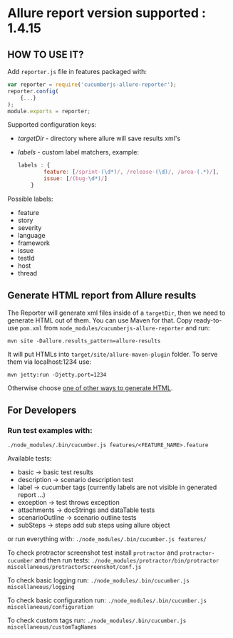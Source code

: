 # Allure report version supported : 1.4.15

## HOW TO USE IT?

Add `reporter.js` file in features packaged with:

```js
var reporter = require('cucumberjs-allure-reporter');
reporter.config(
    {...}
);
module.exports = reporter;
```

Supported configuration keys:
* *targetDir* - directory where allure will save results xml's
* *labels* - custom label matchers, example:

    ```js
    labels : {
            feature: [/sprint-(\d*)/, /release-(\d)/, /area-(.*)/],
            issue: [/(bug-\d*)/]
        }
    ```
   
Possible labels:
* feature
* story
* severity
* language
* framework
* issue
* testId
* host
* thread    
    
## Generate HTML report from Allure results

The Reporter will generate xml files inside of a `targetDir`, then we need to generate HTML out of them. You can
use Maven for that. Copy ready-to-use `pom.xml` from `node_modules/cucumberjs-allure-reporter` and run:

```mvn site -Dallure.results_pattern=allure-results```

It will put HTMLs into `target/site/allure-maven-plugin` folder. To serve them via localhost:1234 use:

```mvn jetty:run -Djetty.port=1234```


Otherwise choose [one of other ways to generate HTML](https://github.com/allure-framework/allure-core/wiki#generating-a-report).

## For Developers 
### Run test examples with:
```./node_modules/.bin/cucumber.js features/<FEATURE_NAME>.feature```
   
   Available tests:
   * basic -> basic test results
   * description -> scenario description test
   * label -> cucumber tags (currently labels are not visible in generated report ...)
   * exception -> test throws exception
   * attachments -> docStrings and dataTable tests
   * scenarioOutline -> scenario outline tests
   * subSteps -> steps add sub steps using allure object
   
or run everything with:
   ```./node_modules/.bin/cucumber.js features/```   
   

To check protractor screenshot test install `protractor` and `protractor-cucumber` and then run tests:
```./node_modules/protractor/bin/protractor miscellaneous/protractorScreenshot/conf.js```

To check basic logging run:
```./node_modules/.bin/cucumber.js miscellaneous/logging```

To check basic configuration run:
```./node_modules/.bin/cucumber.js miscellaneous/configuration```

To check custom tags run:
```./node_modules/.bin/cucumber.js miscellaneous/customTagNames```
